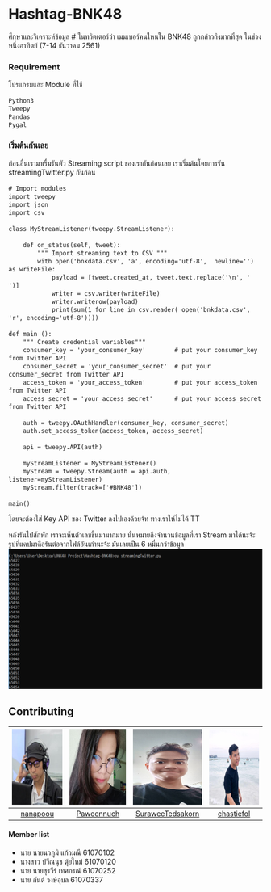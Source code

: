 # Hashtag-BNK48

ศึกษาและวิเคราะห์ข้อมูล # ในทวิตเตอร์ว่า เมมเบอร์คนใหนใน BNK48 ถูกกล่าวถึงมากที่สุด ในช่วงหนึ่งอาทิตย์ (7-14 ธันวาคม 2561)


### Requirement
โปรแกรมและ Module ที่ใช้
```
Python3
Tweepy
Pandas
Pygal
```

### เริ่มต้นกันเลย

ก่อนอื่นเรามาเรื่มรันตัว Streaming script ของเรากันก่อนเลย
เราเริ่มต้นโดยการรัน streamingTwitter.py กันก่อน
```
# Import modules
import tweepy
import json
import csv

class MyStreamListener(tweepy.StreamListener):

    def on_status(self, tweet):
        """ Import streaming text to CSV """
        with open('bnkdata.csv', 'a', encoding='utf-8',  newline='') as writeFile:
            payload = [tweet.created_at, tweet.text.replace('\n', ' ')]
            writer = csv.writer(writeFile)
            writer.writerow(payload)
            print(sum(1 for line in csv.reader( open('bnkdata.csv', 'r', encoding='utf-8'))))

def main ():
    """ Create credential variables"""
    consumer_key = 'your_consumer_key'        # put your consumer_key from Twitter API
    consumer_secret = 'your_consumer_secret'  # put your consumer_secret from Twitter API
    access_token = 'your_access_token'        # put your access_token from Twitter API
    access_secret = 'your_access_secret'      # put your access_secret from Twitter API

    auth = tweepy.OAuthHandler(consumer_key, consumer_secret)
    auth.set_access_token(access_token, access_secret)

    api = tweepy.API(auth)

    myStreamListener = MyStreamListener()
    myStream = tweepy.Stream(auth = api.auth, listener=myStreamListener)
    myStream.filter(track=['#BNK48'])

main()

```
โดยจะต้องใส่ Key API ของ Twitter ลงไปเองด้วยจ้ท ทางเราให้ไม่ได้ TT

หลังรันไปสักพัก เราจะเห็นตัวเลขขึ้นมามากมาย นั่นหมายถึงจำนวนข้อมูลที่เรา Stream มาได้นะจ้ะ รูปที่แคปมาคือรันต่อจากไฟล์อันเก่านะจ้ะ มันเลยเป็น 6 หมื่นกว่าข้อมูล
<img src='README/Streamtest.jpeg'>


## Contributing

|<img src="README/nanapoou.jpg" width="150px" height="150px">|<img src="README/Paweennuch.jpg" width="150px" height="150px">|<img src="README/SuraweeTedsakorn.jpg" width="150px" height="150px">|<img src="README/chastiefol.jpg" width="150px" height="150px">|
|:-----:|:-----:|:-----:|:-----:|
|[nanapoou](https://github.com/nanapoou)|[Paweennuch](https://github.com/Paweennuch)|[SuraweeTedsakorn](https://github.com/SuraweeTedsakorn)|[chastiefol](https://github.com/chastiefol)|
#### Member list
- นาย นายนวภูมิ แก้วมณี 61070102
- นางสาว ปวีณนุช ตุ้ยใหม่ 61070120
- นาย นายสุรวีร์ เทศกรณ์ 61070252
- นาย กันต์ วงษ์อุบล 61070337
